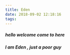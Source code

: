 ```yaml
---
title: Eden
date: 2018-09-02 12:18:16
tags:
---
```



##### hello welcome come to here

##### I am Eden , just a poor guy
